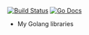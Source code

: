 [![Build Status](https://github.com/haoxins/go-libs/actions/workflows/test.yaml/badge.svg)](https://github.com/haoxins/go-libs/actions/workflows/test.yaml)
[![Go Docs](https://pkg.go.dev/badge/github.com/haoxins/go-libs)](https://pkg.go.dev/github.com/haoxins/go-libs)

* My Golang libraries
